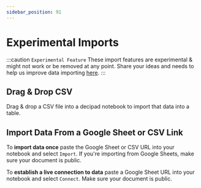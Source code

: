 ```yaml
---
sidebar_position: 91
---
```


# Experimental Imports

:::caution `Experimental Feature`
These import features are experimental & might not work or be removed at any point.
Share your ideas and needs to help us improve data importing [here](mailto:support@decipad.com).
:::

## Drag & Drop CSV

Drag & drop a CSV file into a decipad notebook to import that data into a table.

## Import Data From a Google Sheet or CSV Link

To **import data once** paste the Google Sheet or CSV URL into your notebook and select `Import`. If you're importing from Google Sheets, make sure your document is public.

To **establish a live connection to data** paste a Google Sheet URL into your notebook and select `Connect`. Make sure your document is public.
